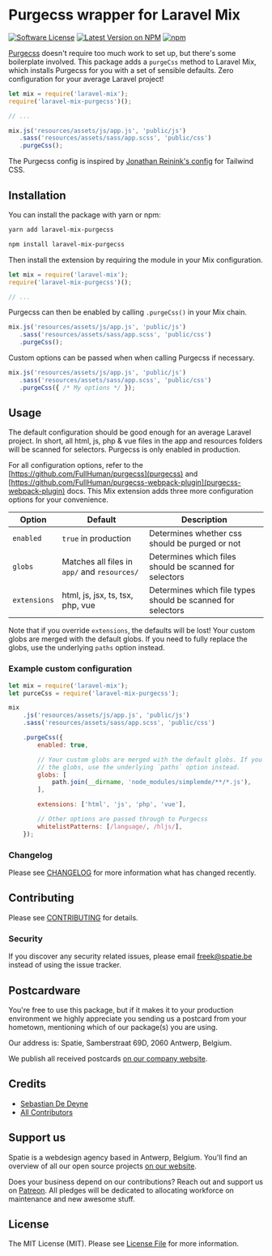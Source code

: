 # Purgecss wrapper for Laravel Mix

[![Software License](https://img.shields.io/badge/license-MIT-brightgreen.svg?style=flat-square)](LICENSE.md)
[![Latest Version on NPM](https://img.shields.io/npm/v/laravel-mix-purgecss.svg?style=flat-square)](https://npmjs.com/package/laravel-mix-purgecss)
[![npm](https://img.shields.io/npm/dt/laravel-mix-purgecss.svg?style=flat-square)](https://www.npmjs.com/package/laravel-mix-purgecss)

[Purgecss](https://www.purgecss.com/) doesn't require too much work to set up, but there's some boilerplate involved. This package adds a `purgeCss` method to Laravel Mix, which installs Purgecss for you with a set of sensible defaults. Zero configuration for your average Laravel project!

```js
let mix = require('laravel-mix');
require('laravel-mix-purgecss')();

// ...

mix.js('resources/assets/js/app.js', 'public/js')
   .sass('resources/assets/sass/app.scss', 'public/css')
   .purgeCss();
```

The Purgecss config is inspired by [Jonathan Reinink's config](https://twitter.com/reinink/status/932599675764518913) for Tailwind CSS.

## Installation

You can install the package with yarn or npm:

```bash
yarn add laravel-mix-purgecss
```

```bash
npm install laravel-mix-purgecss
```

Then install the extension by requiring the module in your Mix configuration.

```js
let mix = require('laravel-mix');
require('laravel-mix-purgecss')();

// ...
```

Purgecss can then be enabled by calling `.purgeCss()` in your Mix chain.

```js
mix.js('resources/assets/js/app.js', 'public/js')
   .sass('resources/assets/sass/app.scss', 'public/css')
   .purgeCss();
```

Custom options can be passed when when calling Purgecss if necessary.

```js
mix.js('resources/assets/js/app.js', 'public/js')
   .sass('resources/assets/sass/app.scss', 'public/css')
   .purgeCss({ /* My options */ });
```

## Usage

The default configuration should be good enough for an average Laravel project. In short, all html, js, php & vue files in the app and resources folders will be scanned for selectors. Purgecss is only enabled in production.

For all configuration options, refer to the [https://github.com/FullHuman/purgecss](purgecss) and [https://github.com/FullHuman/purgecss-webpack-plugin](purgecss-webpack-plugin) docs. This Mix extension adds three more configuration options for your convenience.

| Option       | Default | Description |
|--------------|---------|-----|
| `enabled`    | `true` in production | Determines whether css should be purged or not |
| `globs`      | Matches all files in `app/` and `resources/` | Determines which files should be scanned for selectors |
| `extensions` | html, js, jsx, ts, tsx, php, vue | Determines which file types should be scanned for selectors |

Note that if you override `extensions`, the defaults will be lost! Your custom globs are merged with the default globs. If you need to fully replace the globs, use the underlying `paths` option instead.

### Example custom configuration

```js
let mix = require('laravel-mix');
let purceCss = require('laravel-mix-purgecss');

mix
    .js('resources/assets/js/app.js', 'public/js')
    .sass('resources/assets/sass/app.scss', 'public/css')

    .purgeCss({
        enabled: true,

        // Your custom globs are merged with the default globs. If you need to fully replace
        // the globs, use the underlying `paths` option instead.
        globs: [
            path.join(__dirname, 'node_modules/simplemde/**/*.js'),
        ],

        extensions: ['html', 'js', 'php', 'vue'],

        // Other options are passed through to Purgecss
        whitelistPatterns: [/language/, /hljs/],
    });
```

### Changelog

Please see [CHANGELOG](CHANGELOG.md) for more information what has changed recently.

## Contributing

Please see [CONTRIBUTING](CONTRIBUTING.md) for details.

### Security

If you discover any security related issues, please email freek@spatie.be instead of using the issue tracker.

## Postcardware

You're free to use this package, but if it makes it to your production environment we highly appreciate you sending us a postcard from your hometown, mentioning which of our package(s) you are using.

Our address is: Spatie, Samberstraat 69D, 2060 Antwerp, Belgium.

We publish all received postcards [on our company website](https://spatie.be/en/opensource/postcards).

## Credits

- [Sebastian De Deyne](https://github.com/sebastiandedeyne)
- [All Contributors](../../contributors)

## Support us

Spatie is a webdesign agency based in Antwerp, Belgium. You'll find an overview of all our open source projects [on our website](https://spatie.be/opensource).

Does your business depend on our contributions? Reach out and support us on [Patreon](https://www.patreon.com/spatie).
All pledges will be dedicated to allocating workforce on maintenance and new awesome stuff.

## License

The MIT License (MIT). Please see [License File](LICENSE.md) for more information.
